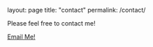 layout: page
title: "contact"
permalink: /contact/

Please feel free to contact me!

[Email Me!](victoria.alexis.parrish@cern.ch)